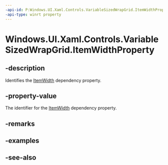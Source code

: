 ```yaml
---
-api-id: P:Windows.UI.Xaml.Controls.VariableSizedWrapGrid.ItemWidthProperty
-api-type: winrt property
---
```


<!-- Property syntax
public Windows.UI.Xaml.DependencyProperty ItemWidthProperty { get; }
-->

# Windows.UI.Xaml.Controls.VariableSizedWrapGrid.ItemWidthProperty

## -description
Identifies the [ItemWidth](variablesizedwrapgrid_itemwidth.md) dependency property.



## -property-value
The identifier for the [ItemWidth](variablesizedwrapgrid_itemwidth.md) dependency property.

## -remarks

## -examples

## -see-also
